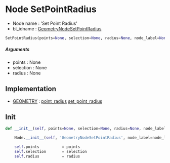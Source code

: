 # Node SetPointRadius

- Node name : 'Set Point Radius'
- bl_idname : [GeometryNodeSetPointRadius](https://docs.blender.org/api/current/bpy.types.GeometryNodeSetPointRadius.html)


``` python
SetPointRadius(points=None, selection=None, radius=None, node_label=None, node_color=None, **kwargs)
```
##### Arguments

- points : None
- selection : None
- radius : None

## Implementation

- [GEOMETRY](/docs/GeoNodes/socket_GEOMETRY.md) : [point_radius](/docs/GeoNodes/socket_GEOMETRY.md#point_radius) [set_point_radius](/docs/GeoNodes/socket_GEOMETRY.md#set_point_radius)

## Init

``` python
def __init__(self, points=None, selection=None, radius=None, node_label=None, node_color=None, **kwargs):

    Node.__init__(self, 'GeometryNodeSetPointRadius', node_label=node_label, node_color=node_color, **kwargs)

    self.points          = points
    self.selection       = selection
    self.radius          = radius
```

